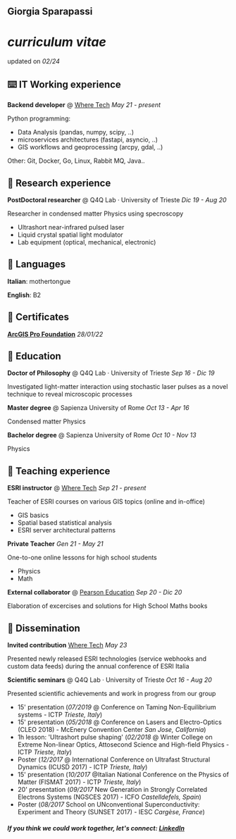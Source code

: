 ## Giorgia Sparapassi

# _curriculum vitae_

updated on _02/24_

## ⌨️ IT Working experience

**Backend developer** @ [Where Tech](https://wheretech.it/) _May 21 - present_

Python programming:

- Data Analysis (pandas, numpy, scipy, ..)
- microservices architectures (fastapi, asyncio, ..)
- GIS workflows and geoprocessing (arcpy, gdal, ..)

Other: Git, Docker, Go, Linux, Rabbit MQ, Java..


## 🔬 Research experience

**PostDoctoral researcher** @ Q4Q Lab · University of Trieste _Dic 19 - Aug 20_

Researcher in condensed matter Physics using specroscopy

- Ultrashort near-infrared pulsed laser
- Liquid crystal spatial light modulator
- Lab equipment (optical, mechanical, electronic)


## 💬 Languages

**Italian**: mothertongue

**English**: B2


## 📃 Certificates

[**ArcGIS Pro Foundation**](https://www.credly.com/badges/45c6c71b-e405-4ff3-97c8-a62f0b65b371) _28/01/22_


## 📖 Education

**Doctor of Philosophy** @ Q4Q Lab · University of Trieste _Sep 16 - Dic 19_

Investigated light-matter interaction using stochastic laser pulses as a novel technique to reveal microscopic processes


**Master degree** @ Sapienza University of Rome _Oct 13 - Apr 16_

Condensed matter Physics


**Bachelor degree** @ Sapienza University of Rome _Oct 10 - Nov 13_

Physics


## 📝 Teaching experience

**ESRI instructor** @ [Where Tech](https://wheretech.it/) _Sep 21 - present_

Teacher of ESRI courses on various GIS topics (online and in-office)

- GIS basics
- Spatial based statistical analysis
- ESRI server architectural patterns


**Private Teacher** _Gen 21 - May 21_

One-to-one online lessons for high school students

- Physics
- Math


**External collaborator** @ [Pearson Education](https://plc.pearson.com/) _Sep 20 - Dic 20_

Elaboration of excercises and solutions for High School Maths books


## 🎤 Dissemination

**Invited contribution** [Where Tech](https://wheretech.it/) _May 23_

Presented newly released ESRI technologies (service webhooks and custom data feeds) during the annual conference of ESRI Italia


**Scientific seminars** @ Q4Q Lab · University of Trieste _Oct 16 - Aug 20_

Presented scientific achievements and work in progress from our group
- 15' presentation (_07/2019_ @ Conference on Taming Non-Equilibrium systems - ICTP _Trieste, Italy_)
- 15' presentation (_05/2018_ @ Conference on Lasers and Electro-Optics (CLEO 2018) - McEnery Convention Center _San Jose, California_)
- 1h lesson: 'Ultrashort pulse shaping' (_02/2018_ @ Winter College on Extreme Non-linear Optics, Attosecond Science and High-field Physics - ICTP _Trieste, Italy_)
- Poster (_12/2017_ @ International Conference on Ultrafast Structural Dynamics (ICUSD 2017) - ICTP _Trieste, Italy_)
- 15' presentation (_10/2017_ @Italian National Conference on the Physics of Matter (FISMAT 2017) - ICTP _Trieste, Italy_)
- 20' presentation (_09/2017_ New Generation in Strongly Correlated Electrons Systems (NGSCES 2017) - ICFO _Castelldefels, Spain_)
- Poster (_08/2017_ School on UNconventional Superconductivity: Experiment and Theory (SUNSET 2017) - IESC _Cargèse, France_)




#### _If you think we could work together, let's connect: [LinkedIn](https://www.linkedin.com/in/giorgia-sparapassi/)_
